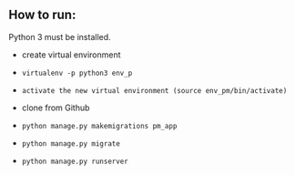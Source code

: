 ## How to run:
Python 3 must be installed. 

* create virtual environment
* `virtualenv -p python3 env_p`
* `activate the new virtual environment (source env_pm/bin/activate)`

* clone from Github
* `python manage.py makemigrations pm_app`
* `python manage.py migrate`
* `python manage.py runserver`
